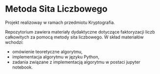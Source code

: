 # Metoda Sita Liczbowego
Projekt realizoway w ramach przedmiotu Kryptografia.

Repozytorium zawiera materiały dydaktyczne dotyczące faktoryzacji liczb całkowitych za pomocą metody sita liczbowego.
W skład materiałów wchodzi:
- omówienie teoretyczne algorytmu,
- implementacja algorytmu w języku Python,
- zadania związane z implementacją algorytmu w postaci jupyter notebook.
